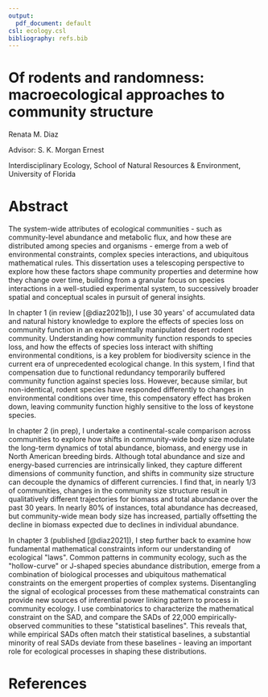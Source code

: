 ```yaml
---
output:
  pdf_document: default
csl: ecology.csl
bibliography: refs.bib
---
```


# Of rodents and randomness: macroecological approaches to community structure

Renata M. Diaz

Advisor: S. K. Morgan Ernest

Interdisciplinary Ecology, School of Natural Resources & Environment, University of Florida

# Abstract

The system-wide attributes of ecological communities - such as community-level abundance and metabolic flux, and how these are distributed among species and organisms - emerge from a web of  environmental constraints, complex species interactions, and ubiquitous mathematical rules. This dissertation uses a telescoping perspective to explore how these factors shape community properties and determine how they change over time, building from a granular focus on species interactions in a well-studied experimental system, to successively broader spatial and conceptual scales in pursuit of general insights. 

In chapter 1 (in review [@diaz2021b]), I use 30 years' of accumulated data and natural history knowledge to explore the effects of species loss on community function in an experimentally manipulated desert rodent community. Understanding how community function responds to species loss, and how the effects of species loss interact with shifting environmental conditions, is a key problem for biodiversity science in the current era of unprecedented ecological change. In this system, I find that compensation due to functional redundancy temporarily buffered community function against species loss. However, because similar, but non-identical, rodent species have responded differently to changes in environmental conditions over time, this compensatory effect has broken down, leaving community function highly sensitive to the loss of keystone species. 

In chapter 2  (in prep), I undertake a continental-scale comparison across communities to explore how shifts in community-wide body size modulate the long-term dynamics of total abundance, biomass, and energy use in North American breeding birds. Although total abundance and size and energy-based currencies are intrinsically linked, they capture different dimensions of community function, and shifts in community size structure can decouple the dynamics of different currencies. I find that, in nearly 1/3 of communities, changes in the community size structure result in qualitatively different trajectories for biomass and total abundance over the past 30 years. In nearly 80% of instances, total abundance has decreased, but community-wide mean body size has increased, partially offsetting the decline in biomass expected due to declines in individual abundance.


In chapter 3 (published [@diaz2021]), I step further back to examine how fundamental mathematical constraints inform our understanding of ecological "laws". Common patterns in community ecology, such as the "hollow-curve" or J-shaped species abundance distribution, emerge from a combination of biological processes and ubiquitous mathematical constraints on the emergent properties of complex systems. Disentangling the signal of ecological processes from these mathematical constraints can provide new sources of inferential power linking pattern to process in community ecology. I use combinatorics to characterize the mathematical constraint on the SAD, and compare the SADs of 22,000 empirically-observed communities to these "statistical baselines". This reveals that, while empirical SADs often match their statistical baselines, a substantial minority of real SADs deviate from these baselines - leaving an important role for ecological processes in shaping these distributions. 

# References
